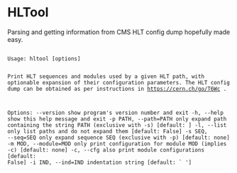 # HLTool
Parsing and getting information from CMS HLT config dump hopefully made easy.

<code>
Usage: hltool [options] <HLT config dump>

Print HLT sequences and modules used by a given HLT path, with optionable
expansion of their configuration parameters. The HLT config dump can be
obtained as per instructions in https://cern.ch/go/T6Wc .

Options:
  --version             show program's version number and exit
  -h, --help            show this help message and exit
  -p PATH, --path=PATH  only expand path containing the string PATH (exclusive
                        with -s) [default: ]
  -l, --list            only list paths and do not expand them [default:
                        False]
  -s SEQ, --seq=SEQ     only expand sequence SEQ (exclusive with -p) [default:
                        none]
  -m MOD, --module=MOD  only print configuration for module MOD (implies -c)
                        [default: none]
  -c, --cfg             also print module configurations [default: False]
  -i IND, --ind=IND     indentation string [default: `    ']
</code>
